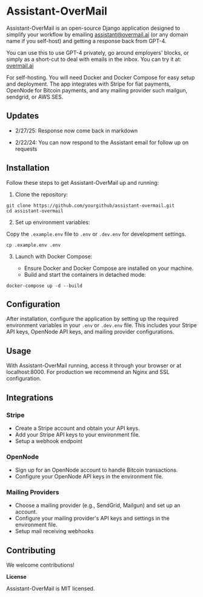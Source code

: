 # **Assistant-OverMail**

Assistant-OverMail is an open-source Django application designed to simplify your workflow by emailing assistant@overmail.ai (or any domain name if you self-host) and getting a response back from GPT-4. 

You can use this to use GPT-4 privately, go around employers' blocks, or simply as a short-cut to deal with emails in the inbox. You can try it at: [overmail.ai](https://overmail.ai)

For self-hosting. You will need Docker and Docker Compose for easy setup and deployment. The app integrates with Stripe for fiat payments, OpenNode for Bitcoin payments, and any mailing provider such mailgun, sendgrid, or AWS SES.

## **Updates**

- 2/27/25: Response now come back in markdown

- 2/22/24: You can now respond to the Assistant email for follow up on requests


## **Installation**

Follow these steps to get Assistant-OverMail up and running:



1. Clone the repository:

```
git clone https://github.com/yourgithub/assistant-overmail.git
cd assistant-overmail
```


  2. Set up environment variables:

Copy the `.example.env` file to `.env` or `.dev.env` for development settings.


```
cp .example.env .env
```


3. Launch with Docker Compose:



    * Ensure Docker and Docker Compose are installed on your machine.
    * Build and start the containers in detached mode:


```
docker-compose up -d --build
```



## **Configuration**

After installation, configure the application by setting up the required environment variables in your `.env` or `.dev.env` file. This includes your Stripe API keys, OpenNode API keys, and mailing provider configurations.


## **Usage**

With Assistant-OverMail running, access it through your browser or at localhost:8000. For production we recommend an Nginx and SSL configuration. 


## **Integrations**


### **Stripe**



* Create a Stripe account and obtain your API keys.
* Add your Stripe API keys to your environment file.
* Setup a webhook endpoint


### **OpenNode**



* Sign up for an OpenNode account to handle Bitcoin transactions.
* Configure your OpenNode API keys in the environment file.


### **Mailing Providers**



* Choose a mailing provider (e.g., SendGrid, Mailgun) and set up an account.
* Configure your mailing provider's API keys and settings in the environment file.
* Setup mail receiving webhooks


## **Contributing**

We welcome contributions! 

**License**

Assistant-OverMail is MIT licensed.
